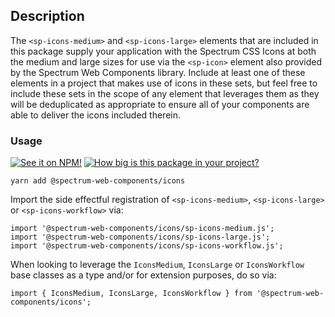 ## Description

The `<sp-icons-medium>` and `<sp-icons-large>` elements that are included in this package supply your application with the Spectrum CSS Icons at both the medium and large sizes for use via the `<sp-icon>` element also provided by the Spectrum Web Components library. Include at least one of these elements in a project that makes use of icons in these sets, but feel free to include these sets in the scope of any element that leverages them as they will be deduplicated as appropriate to ensure all of your components are able to deliver the icons included therein.

### Usage

[![See it on NPM!](https://img.shields.io/npm/v/@spectrum-web-components/icons?style=for-the-badge)](https://www.npmjs.com/package/@spectrum-web-components/icons)
[![How big is this package in your project?](https://img.shields.io/bundlephobia/minzip/@spectrum-web-components/icons?style=for-the-badge)](https://bundlephobia.com/result?p=@spectrum-web-components/icons)

```
yarn add @spectrum-web-components/icons
```

Import the side effectful registration of `<sp-icons-medium>`, `<sp-icons-large>` or `<sp-icons-workflow>` via:

```
import '@spectrum-web-components/icons/sp-icons-medium.js';
import '@spectrum-web-components/icons/sp-icons-large.js';
import '@spectrum-web-components/icons/sp-icons-workflow.js';
```

When looking to leverage the `IconsMedium`, `IconsLarge` or `IconsWorkflow` base classes as a type and/or for extension purposes, do so via:

```
import { IconsMedium, IconsLarge, IconsWorkflow } from '@spectrum-web-components/icons';
```
